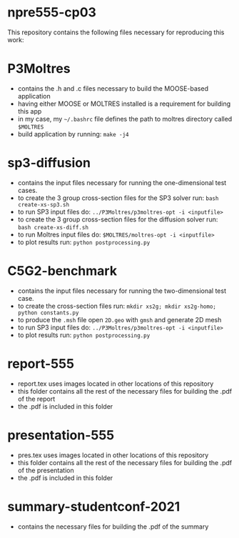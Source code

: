 # npre555-cp03

This repository contains the following files necessary for reproducing this work:

# P3Moltres

* contains the .h and .c files necessary to build the MOOSE-based application
* having either MOOSE or MOLTRES installed is a requirement for building this app
* in my case, my ```~/.bashrc``` file defines the path to moltres directory called ```$MOLTRES```
* build application by running: ```make -j4```

# sp3-diffusion

* contains the input files necessary for running the one-dimensional test cases.
* to create the 3 group cross-section files for the SP3 solver run: ```bash create-xs-sp3.sh```
* to run SP3 input files do: ```../P3Moltres/p3moltres-opt -i <inputfile>```
* to create the 3 group cross-section files for the diffusion solver run: ```bash create-xs-diff.sh```
* to run Moltres input files do: ```$MOLTRES/moltres-opt -i <inputfile>```
* to plot results run: ```python postprocessing.py```

# C5G2-benchmark

* contains the input files necessary for running the two-dimensional test case.
* to create the cross-section files run: ```mkdir xs2g; mkdir xs2g-homo; python constants.py```
* to produce the ```.msh``` file open ```2D.geo``` with ```gmsh``` and generate 2D mesh
* to run SP3 input files do: ```../P3Moltres/p3moltres-opt -i <inputfile>```
* to plot results run: ```python postprocessing.py```

# report-555

* report.tex uses images located in other locations of this repository
* this folder contains all the rest of the necessary files for building the .pdf of the report
* the .pdf is included in this folder

# presentation-555

* pres.tex uses images located in other locations of this repository
* this folder contains all the rest of the necessary files for building the .pdf of the presentation
* the .pdf is included in this folder

# summary-studentconf-2021

* contains the necessary files for building the .pdf of the summary